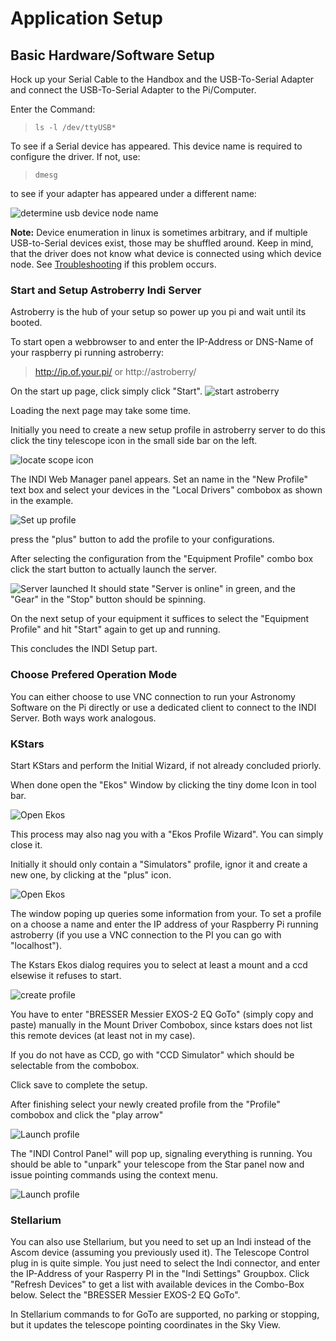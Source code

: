 # Application Setup

## Basic Hardware/Software Setup
Hock up your Serial Cable to the Handbox and the USB-To-Serial Adapter and connect the USB-To-Serial Adapter to the Pi/Computer.

Enter the Command:
> ``ls -l /dev/ttyUSB*``

To see if a Serial device has appeared.
This device name is required to configure the driver.
If not, use:

> ``dmesg``

to see if your adapter has appeared under a different name:

![determine usb device node name](dmesg-usb-device-name-determination.png?raw=true)

**Note:** Device enumeration in linux is sometimes arbitrary, and if multiple USB-to-Serial devices exist, those may be shuffled around. Keep in mind, that the driver does not know what device is connected using which device node.
See [Troubleshooting](Troubleshooting.md) if this problem occurs.

### Start and Setup Astroberry Indi Server
Astroberry is the hub of your setup so power up you pi and wait until its booted.

To start open a webbrowser to and enter the IP-Address or DNS-Name of your raspberry pi running astroberry:
> http://ip.of.your.pi/
or
> http://astroberry/

On the start up page, click simply click "Start".
![start astroberry](start-up-astroberry-1.png?raw=true)

Loading the next page may take some time.

Initially you need to create a new setup profile in astroberry server to do this click the tiny telescope icon in the small side bar on the left.

![locate scope icon](start-up-astroberry-2.png?raw=true)

The INDI Web Manager panel appears.
Set an name in the "New Profile" text box and select your devices in the "Local Drivers" combobox as shown in the example.

![Set up profile](start-up-astroberry-3.png?raw=true)

press the "plus" button to add the profile to your configurations.

After selecting the configuration from the "Equipment Profile" combo box click the start button  to actually launch the server.

![Server launched](start-up-astroberry-4.png?raw=true)
It should state "Server is online" in green, and the "Gear" in the "Stop" button should be spinning.

On the next setup of your equipment it suffices to select the "Equipment Profile" and hit "Start" again to get up and running.

This concludes the INDI Setup part.

### Choose Prefered Operation Mode
You can either choose to use VNC connection to run your Astronomy Software on the Pi directly or use a dedicated client to connect to the INDI Server. Both ways work analogous.

### KStars
Start KStars and perform the Initial Wizard, if not already concluded priorly.

When done open the "Ekos" Window by clicking the tiny dome Icon in tool bar.

![Open Ekos](setup-kstars-1.png?raw=true)

This process may also nag you with a "Ekos Profile Wizard". You can simply close it.

Initially it should only contain a "Simulators" profile, ignor it and create a new one, by clicking at the "plus" icon.

![Open Ekos](setup-kstars-2.png?raw=true)

The window poping up queries some information from your. To set a profile on a choose a name and enter the IP address of your Raspberry Pi running astroberry (if you use a VNC connection to the PI you can go with "localhost").

The Kstars Ekos dialog requires you to select at least a mount and a ccd elsewise it refuses to start.

![create profile](setup-kstars-3.png?raw=true)

You have to enter "BRESSER Messier EXOS-2 EQ GoTo" (simply copy and paste) manually in the Mount Driver Combobox, since kstars does not list this remote devices (at least not in my case).

If you do not have as CCD, go with "CCD Simulator" which should be selectable from the combobox.

Click save to complete the setup.

After finishing select your newly created profile from the "Profile" combobox and click the "play arrow"

![Launch profile](setup-kstars-4.png?raw=true)

The "INDI Control Panel" will pop up, signaling everything is running. 
You should be able to "unpark" your telescope from the Star panel now and issue pointing commands using the context menu.

![Launch profile](setup-kstars-5.png?raw=true)

### Stellarium
You can also use Stellarium, but you need to set up an Indi instead of the Ascom device (assuming you previously used it).
The Telescope Control plug in is quite simple. You just need to select the Indi connector, and enter the IP-Address of your Rasperry PI in the "Indi Settings" Groupbox.
Click "Refresh Devices" to get a list with available devices in the Combo-Box below. Select the "BRESSER Messier EXOS-2 EQ GoTo".

In Stellarium commands to for GoTo are supported, no parking or stopping, but it updates the telescope pointing coordinates in the Sky View.
